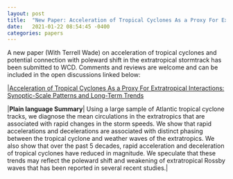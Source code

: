 ```yaml
---
layout: post
title:  "New Paper: Acceleration of Tropical Cyclones As a Proxy For Extratropical Interactions: Synoptic-Scale Patterns and Long-Term Trends"
date:   2021-01-22 08:54:45 -0400
categories: papers
---
```


A new paper (With Terrell Wade) on acceleration of tropical cyclones and potential connection with poleward shift in the extratropical stormtrack has been submitted to WCD. Comments and reviews are welcome and can be included in the open discussions linked below:

|[Acceleration of Tropical Cyclones As a Proxy For Extratropical Interactions: Synoptic-Scale Patterns and Long-Term Trends](https://wcd.copernicus.org/preprints/wcd-2021-4/)


|**Plain language Summary**| Using a large sample of Atlantic tropical cyclone tracks, we diagnose the mean circulations in the extratropics that are associated with rapid changes in the storm speeds. We show that rapid accelerations and decelerations are associated with distinct phasing between the tropical cyclone and weather waves of the extratropics. We also show that over the past 5 decades, rapid acceleration and deceleration of tropical cyclones have reduced in magnitude. We speculate that these trends may reflect the poleward shift and weakening of extratropical Rossby waves that has been reported in several recent studies.|